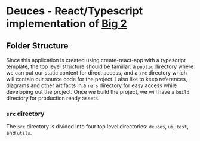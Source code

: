 # Deuces - React/Typescript implementation of [Big 2](https://en.wikipedia.org/wiki/Big_two)

## Folder Structure

Since this application is created using create-react-app with a typescript template, the top level structure should be familiar: a `public` directory where we can put our static content for direct access, and a `src` directory which will contain our source code for the project. I also like to keep references, diagrams and other artifacts in a `refs` directory for easy access while developing out the project. Once we build the project, we will have a `build` directory for production ready assets.

### `src` directory

The `src` directory is divided into four top level directories: `deuces`, `ui`, `test`, and `utils`.

